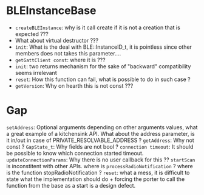 # BLEInstanceBase

* `createBLEInstance`: why is it call create if it is not a creation that is
expected ???
* What about virtual destructor ???
* `init`: What is the deal with BLE::InstanceID_t, it is pointless since other
members does not takes this parameter....
* `getGattClient const`: where it is ???
* `init`: two returns mechanism for the sake of "backward" compatibility seems
irrelevant
* `reset`: How this function can fail, what is possible to do in such case ?
* `getVersion`: Why on hearth this is not const ???


# Gap
`setAddress`: Optional arguments depending on other arguments values, what a
great example of a kitchensink API. What about the address parameter, is it in/out
in case of PRIVATE_RESOLVABLE_ADDRESS ?
`getAddress`: Why not const ?
`GapState_t`: Why fields are not bool ?
`connection timeout`: It should be possible to know which connection started timeout.
`updateConnectionParams`: Why there is no user callback for this ??
`startScan` is inconstitent with other APIs.
where is `processRadioNotification` ?
where is the function stopRadioNotification ?
`reset`: what a mess, it is difficult to state what the implementation should do +
forcing the porter to call the function from the base as a start is a design defect.
